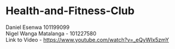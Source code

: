 # Health-and-Fitness-Club
Daniel Esenwa 101199099 <br>Nigel Wanga Matalanga - 101227580 <br>
Link to Video - https://www.youtube.com/watch?v=_eQyWIx5zmY

